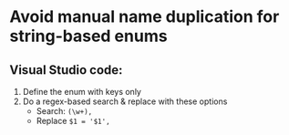 # Avoid manual name duplication for string-based enums

## Visual Studio code:

1. Define the enum with keys only
1. Do a regex-based search & replace with these options
    - Search: `(\w+),`
    - Replace `$1 = '$1',`
